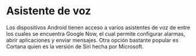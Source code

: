 # Asistente de voz

Los dispositivos Android tienen acceso a varios asistentes de voz de entre los cuales se encuentra Google Now, el cual permite configurar alarmas, abrir aplicaciones y enviar mensajes. Otra opción bastante popular es Cortana quien es la versión de Siri hecha por Microsoft.